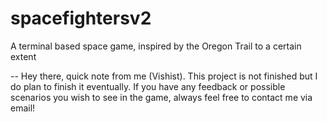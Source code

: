 # spacefightersv2
A terminal based space game, inspired by the Oregon Trail to a certain extent

-- Hey there, quick note from me (Vishist). This project is not finished but I do plan to finish it eventually. If you have any feedback or possible scenarios 
you wish to see in the game, always feel free to contact me via email!
